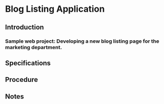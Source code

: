 # Blog Listing Application</h1>

## Introduction
### Sample web project: Developing a new blog listing page for the marketing department.

## Specifications

## Procedure

## Notes
